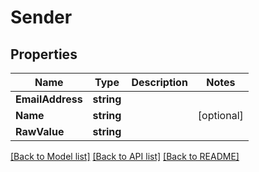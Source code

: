 # Sender

## Properties

Name | Type | Description | Notes
------------ | ------------- | ------------- | -------------
**EmailAddress** | **string** |  | 
**Name** | **string** |  | [optional] 
**RawValue** | **string** |  | 

[[Back to Model list]](../README#documentation-for-models) [[Back to API list]](../README#documentation-for-api-endpoints) [[Back to README]](../README)


